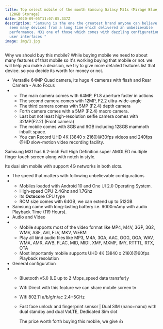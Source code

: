 ```yaml
---
title: Top select mobile of the month Samsung Galaxy M31s (Mirage Blue, 6GB RAM,
  128GB Storage)
date: 2020-09-05T11:07:05.337Z
description: "Samsung is the one the greatest brand anyone can believe, we have
  seen many devices from a long time which delivered an unbelievable
  performance. M31 one of those which comes with dazzling configuration with
  user interfaces "
image: img/1.jpg
---
```

<!--StartFragment-->

Why we should buy this mobile? While buying mobile we need to about many features of that mobile so it's working buying that mobile or not. we will help you make a decision, we try to give more detailed features list that device. so you decide its worth for money or not.

* Versatile 64MP Quad camera, its huge 4 cameras with flash and Rear Camera - Auto Focus
* * The main camera comes with 64MP, F1.8 aperture faster in actions
  * The second camera comes with 12MP, F2.2 ultra-wide-angle
  * The third camera comes with 5MP (F2.4) depth camera
  * Forth camera comes with a 5MP (F2.4) macro camera.
  * Last but not least high-resolution selfie camera comes with 32MP(F2.2) (Front camera)
  * The mobile comes with 8GB and 6GB including 128GB mammoth inbuilt space.
  * You can Record UHD 4K (3840 x 2160)@30fps videos and 240fps @HD slow-motion video recording facility.

Samsung M31 has 6.2-inch Full High Definition super AMOLED multiple finger touch screen along with notch in style.

Its dual sim mobile with support 4G networks in both slots.

* The speed that matters with following unbelievable configurations
* * Mobiles loaded with Android 10 and One UI 2.0 Operating System.
  * High-speed CPU 2.4Ghz and 1.7Ghz
  * Its **Octocore** CPU type
  * ROM size comes with 64GB, we can extend up to 512GB
* Samsung came with long-lasting battery i.e. 6000mAmp with audio Playback Time (119 Hours).
* Audio and Video
* * Mobile supports most of the video format like MP4, M4V, 3GP, 3G2, WMV, ASF, AVI, FLV, MKV, WEBM
  * Play all kind audio files like MP3, M4A, 3GA, AAC, OGG, OGA, WAV, WMA, AMR, AWB, FLAC, MID, MIDI, XMF, MXMF, IMY, RTTTL, RTX, OTA
  * Most importantly mobile supports UHD 4K (3840 x 2160)@60fps Playback resolution
* General configuration
* * Bluetooth v5.0 (LE up to 2 Mbps_speed data transfer)y
  * Wifi Direct with this feature we can share mobile screen tv
  * Wifi 802.11 a/b/g/n/ac 2.4+5GHz
  * Fast face unlock and fingerprint sensor | Dual SIM (nano+nano) with dual standby and dual VoLTE, Dedicated Sim slot

    The price worth forth buying this mobile, we give 👍

<!--EndFragment-->